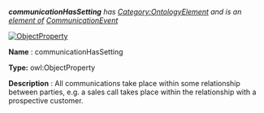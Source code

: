 ___communicationHasSetting__ 
 has
 [Category:OntologyElement](../../Category/OntologyElement "Category:OntologyElement") 
 and is an
 [element of](../../Property/ElementOf "Property:ElementOf") 
[CommunicationEvent](../../Submissions/CommunicationEvent "Submissions:CommunicationEvent")_




  





[![ObjectProperty](../../images/thumb/c/c3/ObjectProperty.gif/45px-ObjectProperty.gif)](../../Image/ObjectProperty.gif "ObjectProperty")


__Name__ 
 : communicationHasSetting
 



__Type:__ 
 owl:ObjectProperty
 



__Description__ 
 : All communications take place within some relationship between parties, e.g. a sales call takes place within the relationship with a prospective customer.